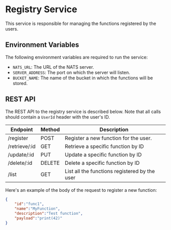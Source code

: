 # Registry Service
This service is responsible for managing the functions registered by the users.

## Environment Variables
The following environment variables are required to run the service:
- `NATS_URL`: The URL of the NATS server.
- `SERVER_ADDRESS`: The port on which the server will listen.
- `BUCKET_NAME`: The name of the bucket in which the functions will be stored.

## REST API
The REST API to the registry service is described below. Note that all calls should contain a `UserId` header with the user's ID.

| Endpoint       | Method | Description                                   |
|----------------|--------|-----------------------------------------------|
| /register      | POST   | Register a new function for the user.         |
| /retrieve/:id  | GET    | Retrieve a specific function by ID            |
| /update/:id    | PUT    | Update a specific function by ID              |
| /delete/:id    | DELETE | Delete a specific function by ID              |
| /list          | GET    | List all the functions registered by the user |

Here's an example of the body of the request to register a new function:
```json
{
    "id":"func1",
    "name":"MyFunction",
    "description":"Test function",
    "payload":"print(42)"
}
```